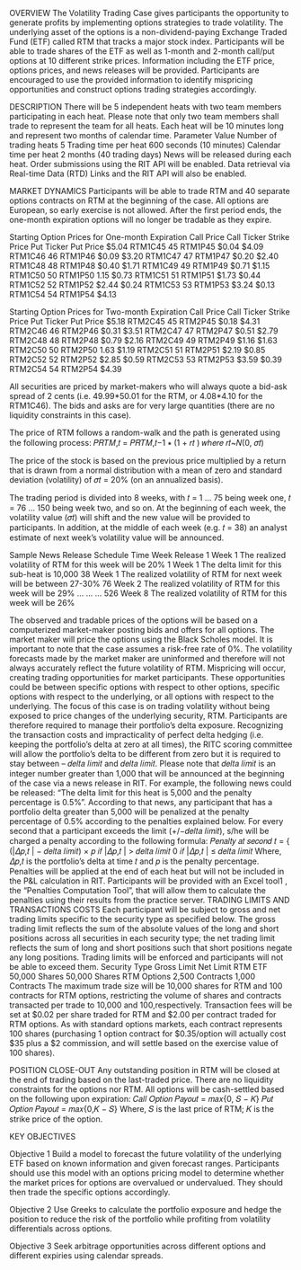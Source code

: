 OVERVIEW
The Volatility Trading Case gives participants the opportunity to generate profits by implementing
options strategies to trade volatility. The underlying asset of the options is a non-dividend-paying
Exchange Traded Fund (ETF) called RTM that tracks a major stock index. Participants will be able
to trade shares of the ETF as well as 1-month and 2-month call/put options at 10 different strike
prices. Information including the ETF price, options prices, and news releases will be provided.
Participants are encouraged to use the provided information to identify mispricing opportunities
and construct options trading strategies accordingly.


DESCRIPTION
There will be 5 independent heats with two team members participating in each heat. Please note
that only two team members shall trade to represent the team for all heats. Each heat will be 10
minutes long and represent two months of calendar time.
Parameter Value
Number of trading heats 5
Trading time per heat 600 seconds (10 minutes)
Calendar time per heat 2 months (40 trading days)
News will be released during each heat. Order submissions using the RIT API will be enabled. Data
retrieval via Real-time Data (RTD) Links and the RIT API will also be enabled.


MARKET DYNAMICS
Participants will be able to trade RTM and 40 separate options contracts on RTM at the beginning
of the case. All options are European, so early exercise is not allowed. After the first period ends,
the one-month expiration options will no longer be tradable as they expire.

Starting Option Prices for One-month Expiration
Call Price Call Ticker Strike Price Put Ticker Put Price
$5.04 RTM1C45 45 RTM1P45 $0.04
$4.09 RTM1C46 46 RTM1P46 $0.09
$3.20 RTM1C47 47 RTM1P47 $0.20
$2.40 RTM1C48 48 RTM1P48 $0.40
$1.71 RTM1C49 49 RTM1P49 $0.71
$1.15 RTM1C50 50 RTM1P50 1.15
$0.73 RTM1C51 51 RTM1P51 $1.73
$0.44 RTM1C52 52 RTM1P52 $2.44
$0.24 RTM1C53 53 RTM1P53 $3.24
$0.13 RTM1C54 54 RTM1P54 $4.13

Starting Option Prices for Two-month Expiration
Call Price Call Ticker Strike Price Put Ticker Put Price
$5.18 RTM2C45 45 RTM2P45 $0.18
$4.31 RTM2C46 46 RTM2P46 $0.31
$3.51 RTM2C47 47 RTM2P47 $0.51
$2.79 RTM2C48 48 RTM2P48 $0.79
$2.16 RTM2C49 49 RTM2P49 $1.16
$1.63 RTM2C50 50 RTM2P50 1.63
$1.19 RTM2C51 51 RTM2P51 $2.19
$0.85 RTM2C52 52 RTM2P52 $2.85
$0.59 RTM2C53 53 RTM2P53 $3.59
$0.39 RTM2C54 54 RTM2P54 $4.39

All securities are priced by market-makers who will always quote a bid-ask spread of 2 cents (i.e.
$49.99*$50.01 for the RTM, or $4.08*$4.10 for the RTM1C46). The bids and asks are for very large
quantities (there are no liquidity constraints in this case).

The price of RTM follows a random-walk and the path is generated using the following process:
𝑃𝑅𝑇𝑀,𝑡 = 𝑃𝑅𝑇𝑀,𝑡−1 ∗ (1 + 𝑟𝑡
) 𝑤ℎ𝑒𝑟𝑒 𝑟𝑡~𝑁(0, 𝜎𝑡)

The price of the stock is based on the previous price multiplied by a return that is drawn from a
normal distribution with a mean of zero and standard deviation (volatility) of 𝜎𝑡 = 20% (on an
annualized basis).

The trading period is divided into 8 weeks, with 𝑡 = 1 … 75 being week one, 𝑡 = 76 … 150 being
week two, and so on. At the beginning of each week, the volatility value (𝜎𝑡) will shift and the new
value will be provided to participants. In addition, at the middle of each week (e.g. 𝑡 = 38) an
analyst estimate of next week’s volatility value will be announced.

Sample News Release Schedule
Time Week Release
1 Week 1 The realized volatility of RTM for this week will be 20%
1 Week 1 The delta limit for this sub-heat is 10,000
38 Week 1 The realized volatility of RTM for next week will be between 27-30%
76 Week 2 The realized volatility of RTM for this week will be 29%
… … …
526 Week 8 The realized volatility of RTM for this week will be 26%

The observed and tradable prices of the options will be based on a computerized market-maker
posting bids and offers for all options. The market maker will price the options using the Black
Scholes model. It is important to note that the case assumes a risk-free rate of 0%. The volatility
forecasts made by the market maker are uninformed and therefore will not always accurately
reflect the future volatility of RTM. Mispricing will occur, creating trading opportunities for market
participants. These opportunities could be between specific options with respect to other options,
specific options with respect to the underlying, or all options with respect to the underlying.
The focus of this case is on trading volatility without being exposed to price changes of the
underlying security, RTM. Participants are therefore required to manage their portfolio’s delta
exposure. Recognizing the transaction costs and impracticality of perfect delta hedging (i.e.
keeping the portfolio’s delta at zero at all times), the RITC scoring committee will allow the
portfolio’s delta to be different from zero but it is required to stay between – 𝑑𝑒𝑙𝑡𝑎 𝑙𝑖𝑚𝑖𝑡 and
𝑑𝑒𝑙𝑡𝑎 𝑙𝑖𝑚𝑖𝑡. Please note that 𝑑𝑒𝑙𝑡𝑎 𝑙𝑖𝑚𝑖𝑡 is an integer number greater than 1,000 that will be
announced at the beginning of the case via a news release in RIT. For example, the following news
could be released: “The delta limit for this heat is 5,000 and the penalty percentage is 0.5%”.
According to that news, any participant that has a portfolio delta greater than 5,000 will be
penalized at the penalty percentage of 0.5% according to the penalties explained below.
For every second that a participant exceeds the limit (+/−𝑑𝑒𝑙𝑡𝑎 𝑙𝑖𝑚𝑖𝑡), s/he will be charged a penalty
according to the following formula:
𝑃𝑒𝑛𝑎𝑙𝑡𝑦 𝑎𝑡 𝑠𝑒𝑐𝑜𝑛𝑑 𝑡 = {
(|𝛥𝑝,𝑡
| − 𝑑𝑒𝑙𝑡𝑎 𝑙𝑖𝑚𝑖𝑡) × 𝑝 𝑖𝑓 |𝛥𝑝,𝑡
| > 𝑑𝑒𝑙𝑡𝑎 𝑙𝑖𝑚𝑖𝑡
0 𝑖𝑓 |𝛥𝑝,𝑡
| ≤ 𝑑𝑒𝑙𝑡𝑎 𝑙𝑖𝑚𝑖𝑡
Where, 𝛥𝑝,𝑡
is the portfolio’s delta at time 𝑡 and 𝑝 is the penalty percentage.
Penalties will be applied at the end of each heat but will not be included in the P&L calculation in
RIT. Participants will be provided with an Excel tool1
, the “Penalties Computation Tool”, that will
allow them to calculate the penalties using their results from the practice server.
TRADING LIMITS AND TRANSACTIONS COSTS
Each participant will be subject to gross and net trading limits specific to the security type as
specified below. The gross trading limit reflects the sum of the absolute values of the long and
short positions across all securities in each security type; the net trading limit reflects the sum of
long and short positions such that short positions negate any long positions. Trading limits will be
enforced and participants will not be able to exceed them.
Security Type Gross Limit Net Limit
RTM ETF 50,000 Shares 50,000 Shares
RTM Options 2,500 Contracts 1,000 Contracts
The maximum trade size will be 10,000 shares for RTM and 100 contracts for RTM options,
restricting the volume of shares and contracts transacted per trade to 10,000 and 100,respectively.
Transaction fees will be set at $0.02 per share traded for RTM and $2.00 per contract traded for
RTM options. As with standard options markets, each contract represents 100 shares (purchasing
1 option contract for $0.35/option will actually cost $35 plus a $2 commission, and will settle based
on the exercise value of 100 shares).


POSITION CLOSE-OUT
Any outstanding position in RTM will be closed at the end of trading based on the last-traded price.
There are no liquidity constraints for the options nor RTM. All options will be cash-settled based
on the following upon expiration:
𝐶𝑎𝑙𝑙 𝑂𝑝𝑡𝑖𝑜𝑛 𝑃𝑎𝑦𝑜𝑢𝑡 = 𝑚𝑎𝑥{0, 𝑆 − 𝐾}
𝑃𝑢𝑡 𝑂𝑝𝑡𝑖𝑜𝑛 𝑃𝑎𝑦𝑜𝑢𝑡 = 𝑚𝑎𝑥{0,𝐾 − 𝑆}
Where,
𝑆 is the last price of RTM;
𝐾 is the strike price of the option.


KEY OBJECTIVES

Objective 1
Build a model to forecast the future volatility of the underlying ETF based on known information
and given forecast ranges. Participants should use this model with an options pricing model to
determine whether the market prices for options are overvalued or undervalued. They should then
trade the specific options accordingly.

Objective 2
Use Greeks to calculate the portfolio exposure and hedge the position to reduce the risk of the
portfolio while profiting from volatility differentials across options.

Objective 3
Seek arbitrage opportunities across different options and different expiries using calendar spreads. 

